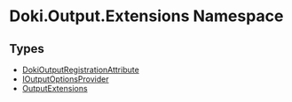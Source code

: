 # Doki.Output.Extensions Namespace

## Types

- [DokiOutputRegistrationAttribute](Doki.Output.Extensions.DokiOutputRegistrationAttribute/README.md)
- [IOutputOptionsProvider](Doki.Output.Extensions.IOutputOptionsProvider/README.md)
- [OutputExtensions](Doki.Output.Extensions.OutputExtensions/README.md)


